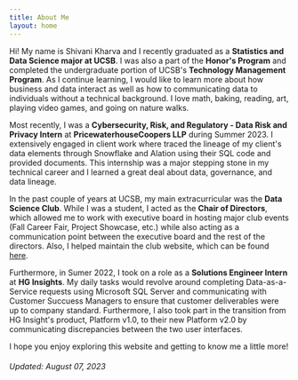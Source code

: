 ```yaml
---
title: About Me     
layout: home
---
```

Hi! My name is Shivani Kharva and I recently graduated as a **Statistics and Data Science major at UCSB**. I was also a part of the **Honor's Program** and completed the undergraduate portion of UCSB's **Technology Management Program**. As I continue learning, I would like to learn more about how business and data interact as well as how to communicating data to individuals without a technical background. I love math, baking, reading, art, playing video games, and going on nature walks.  

Most recently, I was a **Cybersecurity, Risk, and Regulatory - Data Risk and Privacy Intern** at **PricewaterhouseCoopers LLP** during Summer 2023. I extensively engaged in client work where traced the lineage of my client's data elements through Snowflake and Alation using their SQL code and provided documents. This internship was a major stepping stone in my technical career and I learned a great deal about data, governance, and data lineage.

In the past couple of years at UCSB, my main extracurricular was the **Data Science Club**. While I was a student, I acted as the **Chair of Directors**, which allowed me to work with executive board in hosting major club events (Fall Career Fair, Project Showcase, etc.) while also acting as a communication point between the executive board and the rest of the directors. Also, I helped maintain the club website, which can be found [here](https://www.datascienceucsb.org/).   

Furthermore, in Sumer 2022, I took on a role as a **Solutions Engineer Intern** at **HG Insights**. My daily tasks would revolve around completing Data-as-a-Service requests using Microsoft SQL Server and communicating with Customer Succuess Managers to ensure that customer deliverables were up to company standard. Furthermore, I also took part in the transition from HG Insight's product, Platform v1.0, to their new Platform v2.0 by communicating discrepancies between the two user interfaces.

I hope you enjoy exploring this website and getting to know me a little more!

###### Updated: August 07, 2023
